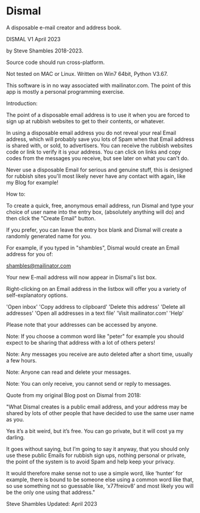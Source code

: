 # Dismal
A disposable e-mail creator and address book.

DISMAL V1 April 2023

by Steve Shambles 2018-2023.

Source code should run cross-platform.

Not tested on MAC or Linux.
Written on Win7 64bit, Python V3.67.

This software is in no way associated with
mailinator.com. The point of this app is 
mostly a personal programming exercise.

Introduction:

The point of a disposable email address is to use it when you are forced to sign up at rubbish websites to get to their contents, or whatever.

In using a disposable email address you do not reveal your real Email address, which will probably save you lots of Spam when that Email address is shared with, or sold,
to advertisers. You can receive the rubbish websites code or link to verify it is your address. You can click on links and copy codes from the messages you receive, but see later on what you can't do.

Never use a disposable Email for serious and genuine stuff, this is designed for rubbish sites you'll most likely never have any contact with again, like my Blog for example!

How to:

To create a quick, free, anonymous email address, run Dismal and type your choice of user name into the entry box, (absolutely anything will do)
and then click the "Create Email" button.

If you prefer, you can leave the entry box blank and Dismal will create a randomly generated name for you.

For example, if you typed in "shambles", Dismal would create an Email address for you of:

shambles@mailinator.com

Your new E-mail address will now appear in Dismal's list box.

Right-clicking on an Email address in the listbox will offer you a variety of self-explanatory options.

'Open inbox'
'Copy address to clipboard'
'Delete this address'
'Delete all addresses'
'Open all addresses in a text file'
'Visit mailinator.com'
'Help'

Please note that your addresses can be accessed by anyone. 

Note: If you choose a common word like "peter" for example
      you should expect to be sharing that address with 
      a lot of others peters!

Note: Any messages you receive are auto deleted 
      after a short time, usually a few hours.
	  
Note: Anyone can read and delete your messages.

Note: You can only receive, you cannot send
      or reply to messages.
	  

Quote from my original Blog post on Dismal from 2018:

"What Dismal creates is a public email address, and your address may be shared by lots of other people that have decided to use the same user name as you.

Yes it’s a bit weird, but it’s free. You can go private, but it will cost ya my darling.

It goes without saying, but I’m going to say it anyway, that you should only use these public Emails for rubbish sign ups, nothing personal or private, the point of the
system is to avoid Spam and help keep your privacy.

It would therefore make sense not to use a simple word, like ‘hunter’ for example, there is bound to be someone else  using a common word like that, so use something  not so guessable like, ‘x77freiov8’ and most likely you will be the only one using that address."


Steve Shambles 
Updated: April 2023

